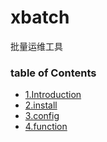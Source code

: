 # xbatch
批量运维工具

### table of Contents

+ [1.Introduction](docs/introduction.md)
+ [2.install](docs/xbatch-install.md)
+ [3.config](docs/xbatch-config.md)
+ [4.function](docs/xbatch-function.md)
